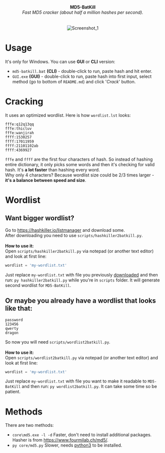 <p align="center">
	<b>MD5-BatKill</b>
	<br>
  <i>Fast MD5 cracker (about half a million hashes per second).</i>
	<br><br><br>
	<img alt="Screenshot_1" src="https://user-images.githubusercontent.com/48186982/80112573-8b25b100-8581-11ea-92a4-535e4c759919.png">
</p>

# Usage
It's only for Windows. You can use **GUI** or **CLI** version:
* `md5-batkill.bat` **(CLI)** - double-click to run, paste hash and hit enter.
* `GUI.exe` **(GUI)** - double-click to run, paste hash into first input, select method (go to bottom of `README.md`) and click '*Crack*' button.

# Cracking
It uses an optimized wordlist. Here is how `wordlist.lst` looks:
```
fffe:q12q13qq
fffe:thicluv
fffe:wanjirah
ffff:1530257
ffff:17011959
ffff:21101102ab
ffff:4369927
```
`fffe` and `ffff` are the first four characters of hash. So instead of hashing entire dictionary, it only picks some words and then it's checking for valid hash. It's **a lot faster** than hashing every word.\
Why only 4 characters? Because wordlist size could be 2/3 times larger - **it's a balance between speed and size**.

# Wordlist
## Want bigger wordlist?
Go to https://hashkiller.io/listmanager and download some.\
After downloading you need to use `scripts/hashkiller2batkill.py`.\
\
**How to use it:**\
Open `scripts/hashkiller2batkill.py` via notepad (or another text editor) and look at first line:
```python
wordlist = 'my-wordlist.txt'
```
Just replace `my-wordlist.txt` with file you previously [downloaded](https://hashkiller.io/listmanager) and then run: `py hashkiller2batkill.py` while you're in `scripts` folder. It will generate second wordlist for `MD5-BatKill`.

## Or maybe you already have a wordlist that looks like that:
```
password
123456
qwerty
dragon
```
So now you will need `scripts/wordlist2batkill.py`.\
\
**How to use it:**\
Open `scripts/wordlist2batkill.py` via notepad (or another text editor) and look at first line:
```python
wordlist = 'my-wordlist.txt'
```
Just replace `my-wordlist.txt` with file you want to make it readable to `MD5-BatKill` and then run: `py wordlist2batkill.py`. It can take some time so be patient.

# Methods
There are two methods:
* `core\md5.exe -l -d` Faster, don't need to install additional packages. Hasher is from https://www.fourmilab.ch/md5/.
* `py core/md5.py` Slower, needs [python3](https://www.python.org/downloads/) to be installed.

